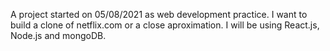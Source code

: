 A project started on 05/08/2021 as web development practice.
I want to build a clone of netflix.com or a close aproximation.
I will be using React.js, Node.js and mongoDB.
